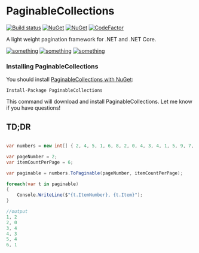 PaginableCollections
====================

[![Build status](https://ci.appveyor.com/api/projects/status/8hedo7ja62gaq022?svg=true)](https://ci.appveyor.com/project/neekgreen/paginablecollections)
[![NuGet](https://img.shields.io/nuget/v/paginablecollections.svg)](https://www.nuget.org/packages/paginablecollections) 
[![NuGet](https://img.shields.io/nuget/dt/paginablecollections.svg)](https://www.nuget.org/packages/paginablecollections) 
[![CodeFactor](https://www.codefactor.io/repository/github/neekgreen/paginable-collections/badge)](https://www.codefactor.io/repository/github/neekgreen/paginablecollections)

A light weight pagination framework for .NET and .NET Core.

[![something](https://img.shields.io/badge/.NET-4.5-blue.svg)](https://img.shields.io/badge/.NET-4.5-blue.svg)
[![something](https://img.shields.io/badge/.netstandard-1.3-blue.svg)](https://img.shields.io/badge/.netstandard-1.3-blue.svg)
[![something](https://img.shields.io/badge/.netstandard-2.0-blue.svg)](https://img.shields.io/badge/.netstandard-1.3-blue.svg)

### Installing PaginableCollections

You should install [PaginableCollections with NuGet](https://www.nuget.org/packages/paginablecollections):

    Install-Package PaginableCollections
    
This command will download and install PaginableCollections. Let me know if you have questions!


## TD;DR

```csharp

var numbers = new int[] { 2, 4, 5, 1, 6, 8, 2, 0, 4, 3, 4, 1, 5, 9, 7, 0, 2, 4, 8, 9 };

var pageNumber = 2;
var itemCountPerPage = 6;

var paginable = numbers.ToPaginable(pageNumber, itemCountPerPage);

foreach(var t in paginable)
{
    Console.WriteLine($"{t.ItemNumber}, {t.Item}");
}

//output
1, 2
2, 0
3, 4
4, 3
5, 4 
6, 1
